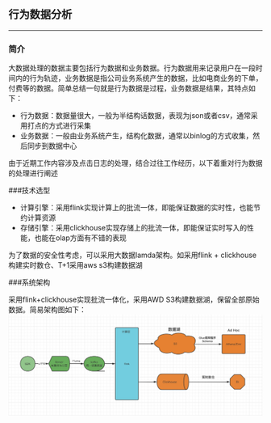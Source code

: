 ## 行为数据分析


****

### 简介

大数据处理的数据主要包括行为数据和业务数据。行为数据用来记录用户在一段时间内的行为轨迹，业务数据是指公司业务系统产生的数据，比如电商业务的下单，付费等的数据。简单总结一句就是行为数据是过程，业务数据是结果，其特点如下：
- 行为数据：数据量很大，一般为半结构话数据，表现为json或者csv，通常采用打点的方式进行采集
- 业务数据：一般由业务系统产生，结构化数据，通常以binlog的方式收集，然后同步到数据中心

由于近期工作内容涉及点击日志的处理，结合过往工作经历，以下着重对行为数据的处理进行阐述

###技术选型

- 计算引擎：采用flink实现计算上的批流一体，即能保证数据的实时性，也能节约计算资源
- 存储引擎：采用clickhouse实现存储上的批流一体，即能保证实时写入的性能，也能在olap方面有不错的表现

为了数据的安全性考虑，可以采用大数据lamda架构。如采用flink + clickhouse构建实时数仓、T+1采用aws s3构建数据湖

###系统架构

采用flink+clickhouse实现批流一体化，采用AWD S3构建数据湖，保留全部原始数据。简易架构图如下：
![简单架构图](event.jpg)